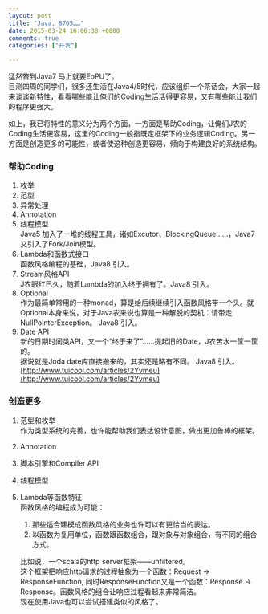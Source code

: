 ```yaml
---
layout: post
title: "Java, 8765……"
date: 2015-03-24 16:06:38 +0800
comments: true
categories: ["开发"]

---
```


猛然瞥到Java7 马上就要EoPU了。  
目测四周的同学们，很多还生活在Java4/5时代，应该组织一个茶话会，大家一起来谈谈新特性，看看哪些能让俺们的Coding生活活得更容易，又有哪些能让我们的程序更强大。

<!-- more -->

如上，我已将特性的意义分为两个方面，一方面是帮助Coding，让俺们J农的Coding生活更容易，这里的Coding一般指既定框架下的业务逻辑Coding。另一方面是创造更多的可能性，或者使这种创造更容易，倾向于构建良好的系统结构。

### 帮助Coding
1.  枚举
1.  范型
1.  异常处理
1.  Annotation
1.  线程模型  
Java5 加入了一堆的线程工具，诸如Excutor、BlockingQueue……，Java7 又引入了Fork/Join模型。
1.  Lambda和函数式接口  
函数风格编程的基础，Java8 引入。
1.  Stream风格API  
J农眼红已久，随着Lambda的加入终于拥有了。Java8 引入。
1.  Optional  
作为最简单常用的一种monad，算是给后续继续引入函数风格带一个头。就Optional本身来说，对于Java农来说也算是一种解脱的契机：请带走NullPointerException。 Java8 引入。
1.  Date API  
新的日期时间类API，又一个“终于来了”……提起旧的Date，J农苦水一筐一筐的。  
据说就是Joda date库直接搬来的，其实还是略有不同。 Java8 引入。  
[http://www.tuicool.com/articles/2Yvmeu](http://www.tuicool.com/articles/2Yvmeu)
	  
### 创造更多

1.  范型和枚举  
作为类型系统的完善，也许能帮助我们表达设计意图，做出更加鲁棒的框架。
1.  Annotation
1.  脚本引擎和Compiler API   
1.  线程模型 
1.  Lambda等函数特征  
函数风格的编程成为可能：  
	1. 那些适合建模成函数风格的业务也许可以有更恰当的表达。  
	2. 以函数为复用单位，函数跟函数组合，跟对象与对象组合，有不同的组合方式。  
	
	比如说，一个scala的http server框架——unfiltered。  
这个框架把响应http请求的过程抽象为一个函数：Request -> ResponseFunction, 同时ResponseFunction又是一个函数：Response -> Response。函数风格的组合让响应过程看起来非常简洁。  
	现在使用Java也可以尝试搭建类似的风格了。
	